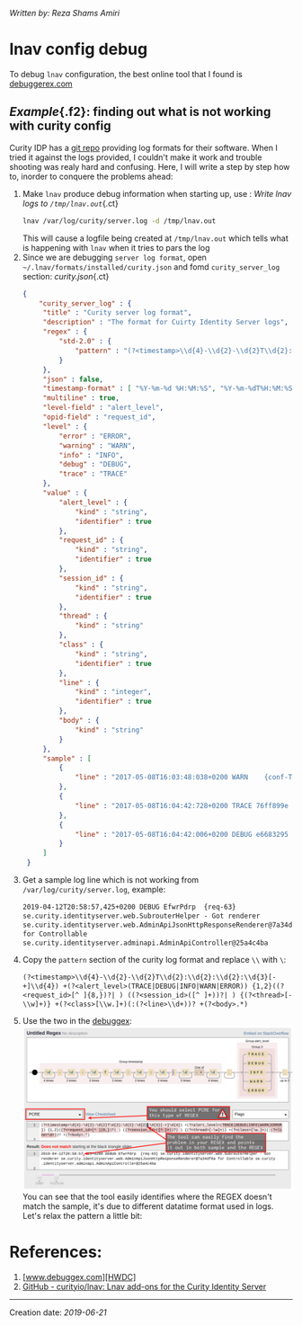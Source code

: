 _Written by: Reza Shams Amiri_
# lnav config debug

To debug `lnav` configuration, the best online tool that I found is [debuggerex.com][HWDC]

## _Example_{.f2}: finding out what is not working with curity config
Curity IDP has a [git repo][GCLLAOFTCIS] providing log formats for their software. When I tried it against the logs provided, I couldn't make it work and trouble shooting was realy hard and confusing. Here, I will write a step by step how to, inorder to conquere the problems ahead:

1. Make `lnav` produce debug information when starting up, use :
   _Write lnav logs to `/tmp/lnav.out`_{.ct}
   ``` sh
   lnav /var/log/curity/server.log -d /tmp/lnav.out
   ```
   This will cause a logfile being created at `/tmp/lnav.out` which tells what is happening with `lnav` when it tries to pars the log
1. Since we are debugging `server log format`, open `~/.lnav/formats/installed/curity.json` and fomd `curity_server_log` section:
   _curity.json_{.ct}
   ``` json
   {
       "curity_server_log" : {
        "title" : "Curity server log format",
        "description" : "The format for Cuirty Identity Server logs",
        "regex" : {
            "std-2.0" : {
                "pattern" : "(?<timestamp>\\d{4}-\\d{2}-\\d{2}T\\d{2}:\\d{2}:\\d{2}:\\d{3}[-+]\\d{4}) +(?<alert_level>(TRACE|DEBUG|INFO|WARN|ERROR)) {1,2}((?<request_id>[^ ]{8,})?| ) ((?<session_id>([^ ]+))?| ) {(?<thread>[-\\w]+)} +(?<class>[\\w.]+)(:(?<line>\\d+))? +(?<body>.*)"
            }
        },
        "json" : false,
        "timestamp-format" : [ "%Y-%m-%d %H:%M:%S", "%Y-%m-%dT%H:%M:%S:%L%z" ],
        "multiline" : true,
        "level-field" : "alert_level",
        "opid-field" : "request_id",
        "level" : {
            "error" : "ERROR",
            "warning" : "WARN",
            "info" : "INFO",
            "debug" : "DEBUG",
            "trace" : "TRACE"
        },        
        "value" : {
            "alert_level" : {
                "kind" : "string",
                "identifier" : true
            },
            "request_id" : {
                "kind" : "string",
                "identifier" : true
            },
            "session_id" : {
                "kind" : "string",
                "identifier" : true
            },
            "thread" : {
                "kind" : "string"
            },
            "class" : {
                "kind" : "string",
                "identifier" : true
            },
            "line" : {
                "kind" : "integer",
                "identifier" : true
            },
            "body" : {
                "kind" : "string"
            }
        },
        "sample" : [
            {
                "line" : "2017-05-08T16:03:48:038+0200 WARN    {conf-Thread-3-30} se.curity.identityserver.config.data.JDBISqlDataAccessConfigurationSetting:65 Running with connection pool disabled. This will severely impact performance, and is only recommended for tested and debugging purposes"
            },
            {
                "line" : "2017-05-08T16:04:42:728+0200 TRACE 76ff899e  {req-61} se.curity.identityserver.util.resources.FileSystemResourceLocator:85 Looking for file system resource at path: assets/images/favicon-normal.png"
            },
            {
                "line" : "2017-05-08T16:04:42:006+0200 DEBUG e6683295 38763868 {req-51} se.curity.identityserver.web.RouteHandler:140 Selected Locale: 'en'. Default Locale: 'en'."
            }
        ]
    }
   ```
1. Get a sample log line which is not working from `/var/log/curity/server.log`, example:
   ``` 
   2019-04-12T20:58:57,425+0200 DEBUG EfwrPdrp  {req-63} se.curity.identityserver.web.SubrouterHelper - Got renderer se.curity.identityserver.web.AdminApiJsonHttpResponseRenderer@7a34df6a for Controllable se.curity.identityserver.adminapi.AdminApiController@25a4c4ba
   ```
1. Copy the `pattern` section of the curity log format and replace `\\` with `\`:
   ``` 
   (?<timestamp>\\d{4}-\\d{2}-\\d{2}T\\d{2}:\\d{2}:\\d{2}:\\d{3}[-+]\\d{4}) +(?<alert_level>(TRACE|DEBUG|INFO|WARN|ERROR)) {1,2}((?<request_id>[^ ]{8,})?| ) ((?<session_id>([^ ]+))?| ) {(?<thread>[-\\w]+)} +(?<class>[\\w.]+)(:(?<line>\\d+))? +(?<body>.*)
   ```
3. Use the two in the [debuggex][HWDC]:
   ![debuggex-finding-issues.png](/img/unix/debuggex-finding-issues.png)
   You can see that the tool easily identifies where the REGEX doesn't match the sample, it's due to different datatime format used in logs. Let's relax the pattern a little bit:

# References:
1. [www.debuggex.com][HWDC]
2. [GitHub - curityio/lnav: Lnav add-ons for the Curity Identity Server][GCLLAOFTCIS]
* * *
Creation date: _2019-06-21_

[HWDC]: https://www.debuggex.com/
[GCLLAOFTCIS]: https://github.com/curityio/lnav